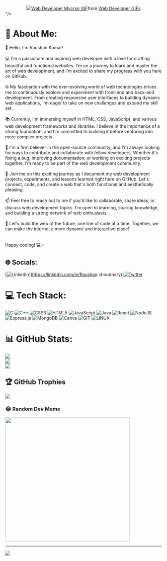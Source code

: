 <div id="header" align="center">
  <img src="<div class="tenor-gif-embed" data-postid="21308149" data-share-method="host" data-aspect-ratio="1" data-width="100%"><a href="https://tenor.com/view/web-developer-mycrxn-javascript-php-css-react-wordpress-mongo-db-html-bootsrap-gif-21308149">Web Developer Mycrxn GIF</a>from <a href="https://tenor.com/search/web+developer-gifs">Web Developer GIFs</a></div> <script type="text/javascript" async src="https://tenor.com/embed.js"></script>"/>
</div>

# 💫 About Me:
👋 Hello, I'm Raushan Kumar!<br><br>💻 I'm a passionate and aspiring web developer with a love for crafting beautiful and functional websites. I'm on a journey to learn and master the art of web development, and I'm excited to share my progress with you here on GitHub.<br><br>🌐 My fascination with the ever-evolving world of web technologies drives me to continuously explore and experiment with front-end and back-end development. From creating responsive user interfaces to building dynamic web applications, I'm eager to take on new challenges and expand my skill set.<br><br>📚 Currently, I'm immersing myself in HTML, CSS, JavaScript, and various web development frameworks and libraries. I believe in the importance of a strong foundation, and I'm committed to building it before venturing into more complex projects.<br><br>🔧 I'm a firm believer in the open-source community, and I'm always looking for ways to contribute and collaborate with fellow developers. Whether it's fixing a bug, improving documentation, or working on exciting projects together, I'm ready to be part of the web development community.<br><br>🚀 Join me on this exciting journey as I document my web development projects, experiments, and lessons learned right here on GitHub. Let's connect, code, and create a web that's both functional and aesthetically pleasing.<br><br>📫 Feel free to reach out to me if you'd like to collaborate, share ideas, or discuss web development topics. I'm open to learning, sharing knowledge, and building a strong network of web enthusiasts.<br><br>🌟 Let's build the web of the future, one line of code at a time. Together, we can make the internet a more dynamic and interactive place!<br><br><br>Happy coding! 💻✨


## 🌐 Socials:
[![LinkedIn](https://img.shields.io/badge/LinkedIn-%230077B5.svg?logo=linkedin&logoColor=white)](https://linkedin.com/in/Raushan choudhary) [![Twitter](https://img.shields.io/badge/Twitter-%231DA1F2.svg?logo=Twitter&logoColor=white)](https://twitter.com/RAUSHAN0396) 

# 💻 Tech Stack:
![C](https://img.shields.io/badge/c-%2300599C.svg?style=for-the-badge&logo=c&logoColor=white) ![C++](https://img.shields.io/badge/c++-%2300599C.svg?style=for-the-badge&logo=c%2B%2B&logoColor=white) ![CSS3](https://img.shields.io/badge/css3-%231572B6.svg?style=for-the-badge&logo=css3&logoColor=white) ![HTML5](https://img.shields.io/badge/html5-%23E34F26.svg?style=for-the-badge&logo=html5&logoColor=white) ![JavaScript](https://img.shields.io/badge/javascript-%23323330.svg?style=for-the-badge&logo=javascript&logoColor=%23F7DF1E) ![Java](https://img.shields.io/badge/java-%23ED8B00.svg?style=for-the-badge&logo=openjdk&logoColor=white) ![React](https://img.shields.io/badge/react-%2320232a.svg?style=for-the-badge&logo=react&logoColor=%2361DAFB) ![NodeJS](https://img.shields.io/badge/node.js-6DA55F?style=for-the-badge&logo=node.js&logoColor=white) ![Express.js](https://img.shields.io/badge/express.js-%23404d59.svg?style=for-the-badge&logo=express&logoColor=%2361DAFB) ![MongoDB](https://img.shields.io/badge/MongoDB-%234ea94b.svg?style=for-the-badge&logo=mongodb&logoColor=white) ![Canva](https://img.shields.io/badge/Canva-%2300C4CC.svg?style=for-the-badge&logo=Canva&logoColor=white) ![GIT](https://img.shields.io/badge/Git-fc6d26?style=for-the-badge&logo=git&logoColor=white) ![LINUX](https://img.shields.io/badge/Linux-FCC624?style=for-the-badge&logo=linux&logoColor=black)
# 📊 GitHub Stats:
![](https://github-readme-stats.vercel.app/api?username=Raushan0303&theme=vue&hide_border=false&include_all_commits=true&count_private=true)<br/>
![](https://github-readme-streak-stats.herokuapp.com/?user=Raushan0303&theme=vue&hide_border=false)<br/>
![](https://github-readme-stats.vercel.app/api/top-langs/?username=Raushan0303&theme=vue&hide_border=false&include_all_commits=true&count_private=true&layout=compact)

## 🏆 GitHub Trophies
![](https://github-profile-trophy.vercel.app/?username=Raushan0303&theme=radical&no-frame=false&no-bg=true&margin-w=4)

### 😂 Random Dev Meme
<img src='https://randommeme-five.vercel.app/' style="height: 400px;"/>

---
[![](https://visitcount.itsvg.in/api?id=Raushan0303&icon=0&color=0)](https://visitcount.itsvg.in)

<!-- Proudly created with GPRM ( https://gprm.itsvg.in ) -->

